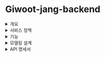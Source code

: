 # Giwoot-jang-backend

<details>
<summary>개요</summary>
<div markdown="1">
  
## 1. 시스템 요구사항 수집 및 분석
### 요구사항 수집
  * 이해관계자 인터뷰:
    * 고객: 책 검색, 구매, 리뷰 작성 기능 필요.
    * 운영자: 재고 관리, 주문 처리, 고객 관리 필요.
    * 경영진: 매출 보고서, 인기 상품 통계 필요.
  * 워크숍: 다양한 부서(마케팅, 물류, 고객 지원)와 워크숍을 통해 추가 요구사항 수집.
  * 설문조사: 기존 고객을 대상으로 설문조사 실시. 편리한 결제 옵션, 추천 시스템에 대한 요구 확인.
  * 문서 검토: 기존 오프라인 서점의 운영 절차 문서 검토. 온라인 전환 시 필요한 기능 식별.

### 요구사항 분석
* 기능적 요구사항 분석:
  * 사용자 등록 및 로그인: 새로운 사용자가 계정을 만들고 로그인할 수 있는 기능.
  * 책 검색 및 필터: 제목, 저자, 카테고리로 책을 검색하고 필터링할 수 있는 기능.
  * 장바구니 및 결제: 사용자가 책을 장바구니에 담고 결제할 수 있는 기능.
  * 주문 이력 조회: 사용자가 자신의 주문 이력을 확인할 수 있는 기능.
  * 재고 관리: 운영자가 재고를 확인하고 관리할 수 있는 기능.
  * 리뷰 작성 및 보기: 사용자가 책에 대한 리뷰를 작성하고 다른 사용자의 리뷰를 볼 수 있는 기능.
* 비기능적 요구사항 분석:
  * 성능: 1초 이내에 검색 결과를 제공할 것.
  * 보안: 사용자 정보와 결제 정보를 안전하게 처리할 것.
  * 확장성: 사용자 수가 증가해도 시스템이 원활하게 작동할 것.
  * 접근성: 모든 사용자가 쉽게 접근할 수 있는 사용자 인터페이스 제공.
* 우선순위 결정: 가장 중요한 기능은 사용자 등록 및 로그인, 책 검색 및 필터, 장바구니 및 결제.
* 요구사항 명세서 작성: 위에서 수집된 요구사항을 상세하게 문서화하여 팀과 이해관계자가 참조할 수 있도록 작성.

## 2. 비즈니스 로직 정의
### 비즈니스 로직 이해
* 비즈니스 프로세스 분석:
  * 주문 처리: 고객이 책을 검색 -> 장바구니에 추가 -> 결제 -> 주문 확정 -> 배송.
  * 재고 관리: 책 입고 -> 재고 수량 업데이트 -> 재고 부족 시 알림 -> 재고 보충.
  * 고객 관리: 고객 등록 -> 주문 이력 관리 -> 리뷰 관리.
  * 규칙 및 정책 식별:
* 할인 정책: 특정 기간 동안 특정 책에 대해 할인을 제공.
* 배송 정책: 일정 금액 이상 구매 시 무료 배송 제공.
* 리뷰 검토: 부적절한 리뷰를 필터링하고 관리자가 검토 후 승인.

### 비즈니스 로직 설계
* 도메인 모델링:
  * 엔터티: User, Book, Order, Cart, Review.
  * 값 객체: Address, PaymentDetails.
  * 애그리게이트: Order(주문 엔터티와 관련 값 객체 및 하위 엔터티 포함).
* 유스케이스 정의:
  * 책 검색: 사용자가 키워드로 책을 검색하고, 결과를 필터링.
  * 주문 생성: 사용자가 장바구니에 책을 추가하고, 결제를 완료하여 주문을 생성.
  * 리뷰 작성: 사용자가 책에 대한 리뷰를 작성하고 제출.
* 서비스 설계:
  * UserService: 사용자 등록, 로그인 처리.
  * BookService: 책 검색, 필터링 처리.
  * OrderService: 주문 생성, 주문 이력 조회.
  * ReviewService: 리뷰 작성 및 조회 처리.

### 비즈니스 로직 구현
* 코드 작성:
  * UserService: 사용자 등록 및 로그인 기능 구현.
  * BookService: 책 검색 및 필터링 기능 구현.
  * OrderService: 장바구니 처리 및 주문 생성 기능 구현.
  * ReviewService: 리뷰 작성 및 조회 기능 구현.
* 테스트 작성:
  * 단위 테스트: 각 서비스의 개별 메소드 테스트.
  * 통합 테스트: 전체 유스케이스 흐름 테스트(예: 책 검색 -> 장바구니 추가 -> 결제 -> 주문 생성).
* 검증 및 검토:
  * 개발된 비즈니스 로직을 이해관계자와 함께 검토.
  * 테스트 결과를 통해 요구사항이 제대로 구현되었는지 확인.

</div>
</details>

<details>
<summary>서비스 정책</summary>
<div markdown="1">
  
## RBAC 역할 기반 접근 제어 시스템
    1. 관리자:전체 시스템을 관리하는 총괄의 역할을 맡는다.
    2. 광고자:자신의 상품을 등록 및 관리할 수 있다. 
    3. 경매자:경매할 상품을 등록 및 관리할 수 있다.
    4. 지원팀:고객 문의를 처리한다.
  
## Granular Permissions 세부 권한 설정
    - 기능별로 읽기, 쓰기, 수정, 삭제 권한을 세분화하여 설정할 수 있다.
  
## 역할 그룹의 등급 시스템
    - 각 역할의 등급에 따라 사용료 or 수수료 할인, 상품 상위 노출 혜택 제공한다.

</div>
</details>

<details>
<summary>기능</summary>
<div markdown="1">
  
## Security JWT 기반 로그인 시스템
### 이메일 인증
### 실시간 알림 시스템
    관심 상품에 동의한 사용자들에게 실시간 경매 관심상품 및 판매되지 않아 등록된 관심상품을 휴대전화 및 이메일로 전송.

## 입찰내역 및 거래내역

## 회원 신용등급
    판매 실적 및 신용등급에 따라 수수료 감면 혜택을 제공한다.
    
## CRUD
    경매 등록 및 예약
    
## 메시지 큐 기반 양방향 채팅 시스템
    이모티콘 기능
    실시간 좋아요, 싫어요
    신고 시스템
    
## 이커머스 결제 시스템
    포인트 시스템
    
## 광고 애드센스 시스템

## 스트리밍 기반 영상 시스템

## LLM 모델
    상품 분석 및 시장가 알림 시스템
    
## AWS 웹 배포

</div>
</details>

<details>
<summary>모델링 설계</summary>
<div markdown="1">
  
## 데이터베이스 설계
![Giwoot-jang-ERD](https://github.com/user-attachments/assets/39e98847-d852-4a44-9d65-f06c8ff50628)


## 시퀀스 다이어그램

</div>
</details>

</div>
</details>

<details>
<summary>API 명세서</summary>
<div markdown="1">
  
## 스웨거 주소

</div>
</details>

